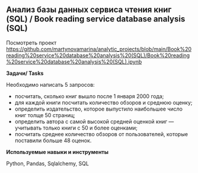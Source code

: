 ## Анализ базы данных сервиса чтения книг (SQL) / Book reading service database analysis (SQL)
Посмотреть проект https://github.com/martynovamarina/analytic_projects/blob/main/Book%20reading%20service%20database%20analysis%20(SQL)/Book%20reading%20service%20database%20analysis%20(SQL).ipynb


**Задачи/ Tasks**

Необходимо написать 5 запросов:

- посчитать, сколько книг вышло после 1 января 2000 года;
- для каждой книги посчитать количество обзоров и среднюю оценку;
- определить издательство, которое выпустило наибольшее число книг толще 50 страниц;
- определить автора с самой высокой средней оценкой книг — учитывать только книги с 50 и более оценками;
- посчитать среднее количество обзоров от пользователей, которые поставили больше 48 оценок.

**Используемые навыки и инструменты**

Python, Pandas, Sqlalchemy, SQL